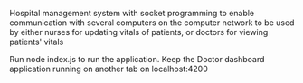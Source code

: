 Hospital management system with socket programming to enable communication with several computers on the computer network to be used by either nurses for updating vitals of patients, or doctors for viewing patients' vitals


Run node index.js to run the application. Keep the Doctor dashboard application running on another tab on localhost:4200
